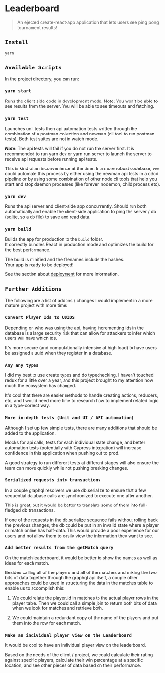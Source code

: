 # Leaderboard
> An ejected create-react-app application that lets users see ping pong tournament results!


## `Install`

```
yarn
```

## `Available Scripts`

In the project directory, you can run:

### `yarn start`

Runs the client side code in development mode.  Note: You won't be able to see results from the server.  You will be able to see timeouts and fetching.

### `yarn test`

Launches unit tests then api automation tests written through the combination of a postman collection and newman (cli tool to run postman tests).  Both test suites are not in watch mode.

***Note***: The api tests will fail if you do not run the server first.  It is recommended to run yarn dev or yarn run server to launch the server to receive api requests before running api tests.

This is kind of an inconvenience at the time.  In a more robust codebase, we could automate this process by either using the newman api tests in a ci/cd pipeline or by using some combination of other node cli tools that help you start and stop daemon processes (like forever, nodemon, child process etc).

### `yarn dev`

Runs the api server and client-side app concurrently.  Should run both automatically and enable the client-side application to ping the server / db (sqlite, so a db file) to save and read data.


### `yarn build`

Builds the app for production to the `build` folder.\
It correctly bundles React in production mode and optimizes the build for the best performance.

The build is minified and the filenames include the hashes.\
Your app is ready to be deployed!

See the section about [deployment](https://facebook.github.io/create-react-app/docs/deployment) for more information.

## `Further Additions`

The following are a list of addons / changes I would implement in a more mature project with more time:


### `Convert Player Ids to UUIDS`

Depending on who was using the api, having incrementing ids in the database is a large security risk that can allow for attackers to infer which users will have which ids.


It's more secure (and computationally intensive at high load) to have users be assigned a uuid when they register in a database.

### `Any any types`

I did my best to use create types and do typechecking.
I haven't touched redux for a little over a year, and this project brought to my attention how much the ecosystem has changed.

It's cool that there are easier methods to handle creating actions, reducers, etc, and I would need more time to research how to implement related logic in a type-correct way.

### `More in-depth tests (Unit and UI / API automation)`

Although I set up few simple tests, there are many additions that should be added to the application.

Mocks for api calls, tests for each individual state change, and better automation tests (potentially with Cypress integration) will increase confidence in this application when pushing out to prod.

A good strategy to run different tests at different stages will also ensure the team can move quickly while not pushing breaking changes.

### `Serialized requests into transactions`

In a couple graphql resolvers we use db.serialize to ensure that a few sequential database calls are synchronized to execute one after another.

This is great, but it would be better to translate some of them into full-fledged db transactions.

If one of the requests in the db.serialize sequence fails without rolling back the previous changes, the db could be put in an invalid state where a player or match online has half-data.  This would provide a poor experience for our users and not allow them to easily view the information they want to see.

### `Add better results from the getMatch query`

On the match leaderboard, it would be better to show the names as well as ideas for each match.

Besides calling all of the players and all of the matches and mixing the two bits of data together through the graphql api itself, a couple other approaches could be used in structuring the data in the matches table to enable us to accomplish this:

1. We could relate the player_id in matches to the actual player rows in the player table. Then we could call a simple join to return both bits of data when we look for matches and retrieve both.

2. We could maintain a redundant copy of the name of the players and put them into the row for each match.

### `Make an individual player view on the Leaderboard`

It would be cool to have an individual player view on the leaderboard.

Based on the needs of the client / project, we could calculate their rating against specific players, calculate their win percentage at a specific location, and see other pieces of data based on their performance.